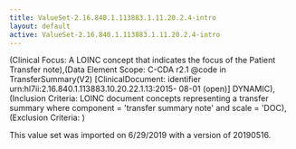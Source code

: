 ```yaml
---
title: ValueSet-2.16.840.1.113883.1.11.20.2.4-intro
layout: default
active: ValueSet-2.16.840.1.113883.1.11.20.2.4-intro
---
```


(Clinical Focus: A LOINC concept that indicates the focus of the Patient Transfer note),(Data Element Scope: C-CDA r2.1 @code in TransferSummary(V2)
[ClinicalDocument: identifier urn:hl7ii:2.16.840.1.113883.10.20.22.1.13:2015- 08-01 (open)] DYNAMIC),(Inclusion Criteria: LOINC document concepts representing a transfer summary where component = 'transfer summary note' and scale = 'DOC),(Exclusion Criteria: )

This value set was imported on 6/29/2019 with a version of 20190516.